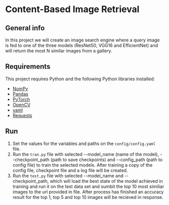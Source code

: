 # Content-Based Image Retrieval
## General info
In this project we will create an image search engine where a query image is fed to one of the three models (ResNet50, VGG16 and EfficientNet) and will return the most N similar images from a gallery.
 ## Requirements
This project requires Python and the following Python libraries installed:
- [NumPy](http://www.numpy.org/)
- [Pandas](http://pandas.pydata.org/)
- [PyTorch](https://pytorch.org/)
- [OpenCV](https://opencv.org/)
- [yaml](https://pyyaml.org/wiki/PyYAMLDocumentation) 
- [Requests](https://pypi.org/project/requests/)
## Run
1. Set the values for the variables and paths on the `config/config.yaml` file.
2. Run the `tran.py` file with selected --model_name (name of the model), --checkpoint_path (path to save checkpoints) and --config_path (path to config file) to train the selected models. After training a copy of the config file, checkpoint file and a log file will be created.
3. Run the `test.py` file with selected --model_name and --checkpoint_path, which will load the best state of the model achieved in training and run it on the test data set and sumbit the top 10 most similiar images to the url provided in file. After process has finished an accuracy result for the top 1, top 5 and top 10 images will be recieved in response.
